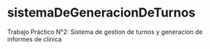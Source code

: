 # sistemaDeGeneracionDeTurnos
Trabajo Práctico N°2: Sistema de gestion de turnos y generacion de informes de clinica
